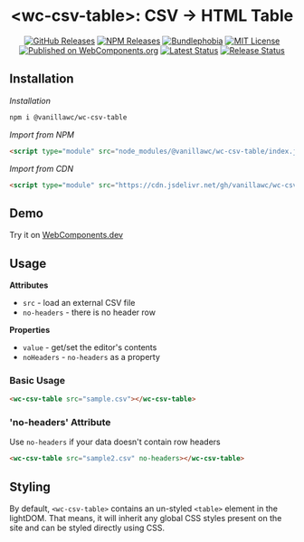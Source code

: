 <h1 align="center">&lt;wc-csv-table&gt;: CSV -> HTML Table</h1>

<div align="center">
  <a href="https://github.com/vanillawc/wc-csv-table/releases"><img src="https://badgen.net/github/tag/vanillawc/wc-csv-table" alt="GitHub Releases"></a>
  <a href="https://www.npmjs.com/package/@vanillawc/wc-csv-table"><img src="https://badgen.net/npm/v/@vanillawc/wc-csv-table" alt="NPM Releases"></a>
  <a href="https://bundlephobia.com/result?p=@vanillawc/wc-csv-table"><img src="https://badgen.net/bundlephobia/minzip/@vanillawc/wc-csv-table" alt="Bundlephobia"></a>
  <a href="https://raw.githubusercontent.com/vanillawc/wc-csv-table/master/LICENSE"><img src="https://badgen.net/github/license/vanillawc/wc-csv-table" alt="MIT License"></a>
  <a href="https://www.webcomponents.org/element/vanillawc/wc-csv-table"><img src="https://img.shields.io/badge/webcomponents.org-published-blue.svg" alt="Published on WebComponents.org"></a>
  <a href="https://github.com/vanillawc/wc-csv-table/actions"><img src="https://github.com/vanillawc/wc-csv-table/workflows/Latest/badge.svg" alt="Latest Status"></a>
  <a href="https://github.com/vanillawc/wc-csv-table/actions"><img src="https://github.com/vanillawc/wc-csv-table/workflows/Release/badge.svg" alt="Release Status"></a>
</div>

## Installation

*Installation*
```sh
npm i @vanillawc/wc-csv-table
```

*Import from NPM*
```html
<script type="module" src="node_modules/@vanillawc/wc-csv-table/index.js"></script>
```

*Import from CDN*
```html
<script type="module" src="https://cdn.jsdelivr.net/gh/vanillawc/wc-csv-table/index.js"></script>
```

## Demo

Try it on [WebComponents.dev](https://webcomponents.dev/edit/e9ymso9FS3XKUVomG90u?sv=1&pm=1)

## Usage

**Attributes**

- `src` - load an external CSV file
- `no-headers` - there is no header row

**Properties**

- `value` - get/set the editor's contents
- `noHeaders` - `no-headers` as a property

### Basic Usage

```html
<wc-csv-table src="sample.csv"></wc-csv-table>
```

### 'no-headers' Attribute

Use `no-headers` if your data doesn't contain row headers

```html
<wc-csv-table src="sample2.csv" no-headers></wc-csv-table>
```

## Styling

By default, `<wc-csv-table>` contains an un-styled `<table>` element in the lightDOM. That means, it will inherit any global CSS styles present on the site and can be styled directly using CSS.
